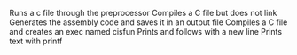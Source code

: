 Runs a c file through the preprocessor
Compiles a C file but does not link
Generates the assembly code and saves it in an output file
Compiles a C file and creates an exec named cisfun
Prints and follows with a new line
Prints text with printf

